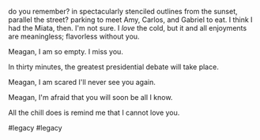 do you remember?
in spectacularly stenciled outlines from the sunset, parallel the street?
parking to meet Amy, Carlos, and Gabriel to eat.
I think I had the Miata, then. I'm not sure.
I *love* the cold, but it and all enjoyments are  meaningless; flavorless without you.

Meagan,
I am so empty. I miss you.

In thirty minutes, the greatest presidential debate will take place.

Meagan,
I am scared I'll never see you again.

Meagan,
I'm afraid that you will soon be all I know.

All the chill does is remind me that I cannot love you.

#legacy #legacy